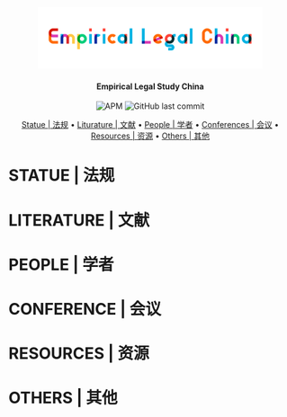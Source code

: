 ﻿<div align="center"><img src="img/logo-empiricallegal-long.png" width="400px"/></div>

<h4 align="center">
  Empirical Legal Study China
</h4>
<div align="center">
	<img alt="APM" src="https://img.shields.io/apm/l/github">
    <img alt="GitHub last commit" src="https://img.shields.io/github/last-commit/imchongliu/empiricallegal">
	</div>
<p align="center">
  <a href="#STATUE | 法规">Statue | 法规</a> •
  <a href="#LITERATURE | 文献">Liturature | 文献</a> •
  <a href="#PEOPLE | 学者">People | 学者</a> •
  <a href="#CONFERENCES | 会议">Conferences | 会议</a> •
  <a href="#RESOURCES | 资源">Resources | 资源</a> •
  <a href="#OTHERS | 其他">Others | 其他</a> 
</p>



# STATUE  |  法规

# LITERATURE  |  文献

# PEOPLE  |  学者

# CONFERENCE  |  会议

# RESOURCES  |  资源

# OTHERS  |  其他